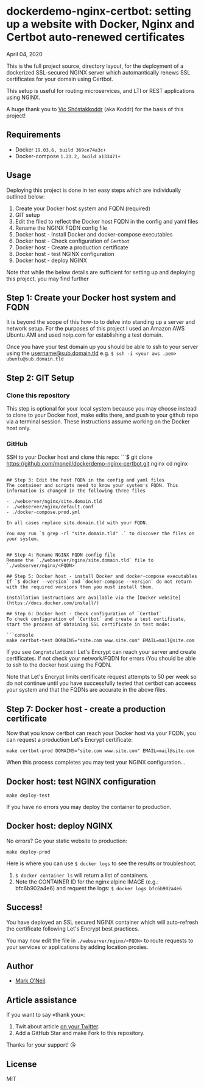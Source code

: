 # dockerdemo-nginx-certbot: setting up a website with Docker, Nginx and Certbot auto-renewed certificates

April 04, 2020

<!--This is the full project source and directory layout behind the *(to be written)* Blackboard developer docs Docker demo document: [**Dockerizing NGINX for https**](https://docs.blackboard.com/learn/Dockerizing%20NGINX.html) which presents in more detail how to dockerize an SSL-secured website with Nginx, automatically renew SSL certificates for your domain with Certbot, and deploy to your Docker host. -->

This is the full project source, directory layout, for the deployment of a dockerized SSL-secured NGINX server which automantically renews SSL certificates for your domain using Certbot.

This setup is useful for routing microservices, and LTI or REST applications using NGINX.

A huge thank you to [Vic Shóstakkoddr](https://github.com/koddr) (aka Koddr) for the basis of this project!

## Requirements

- Docker `19.03.6, build 369ce74a3c+`
- Docker-compose `1.21.2, build a133471+`

## Usage
Deploying this project is done in ten easy steps which are individually outlined below:

1. Create your Docker host system and FQDN (required)
2. GIT setup
3. Edit the filed to reflect the Docker host FQDN in the config and yaml files
4. Rename the NGINX FQDN config file
4. Docker host - Install Docker and docker-compose executables
6. Docker host - Check configuration of `Certbot` 
8. Docker host - Create a production certificate
9. Docker host - test NGINX configuration
10. Docker host - deploy NGINX

Note that while the below details are sufficient for setting up and deploying this project, you may find further 

## Step 1: Create your Docker host system and FQDN
It is beyond the scope of this how-to to delve into standing up a server and network setup. For the purposes of this project I used an Amazon AWS Ubuntu AMI and used noip.com for establishing a test domain.

Once you have your test domain up you should be able to ssh to your server using the username@sub.domain.tld e.g. `$ ssh -i <your aws .pem> ubuntu@sub.domain.tld`

## Step 2: GIT Setup
### Clone this repository
This step is optional for your local system because you may choose instead to clone to your Docker host, make edits there, and push to your github repo via a terminal session. These instructions assume working on the Docker host only.

### GitHub
SSH to your Docker host and clone this repo:
	```$ git clone https://github.com/moneil/dockerdemo-nginx-certbot.git nginx
cd nginx
```

## Step 3: Edit the host FQDN in the config and yaml files
The container and scripts need to know your system's FQDN. This information is changed in the following three files

- ./webserver/nginx/site.domain.tld
- ./webserver/nginx/default.conf
- ./docker-compose.prod.yml

In all cases replace site.domain.tld with your FQDN.

You may run `$ grep -rl "site.domain.tld" .` to discover the files on your system.


## Step 4: Rename NGINX FQDN config file
Rename the `./webserver/nginx/site.domain.tld` file to `./webserver/nginx/<FQDN>`

## Step 5: Docker host - install Docker and docker-compose executables
If `$ docker --version` and `docker-compose --version` do not return with the required versions then you must install them. 

Installation instructions are available via the [Docker website](https://docs.docker.com/install/)

## Step 6: Docker host - Check configuration of `Certbot`
To check configuration of `Certbot` and create a test certificate, start the process of obtaining SSL certificate in test mode:

```console
make certbot-test DOMAINS="site.com www.site.com" EMAIL=mail@site.com
```
If you see `Congratulations!` Let's Encrypt can reach your server and create  certificates. If not check your network/FQDN for errors (You should be able to ssh to the docker host using the FQDN. 

Note that Let's Encrypt limits certificate request attempts to 50 per week so do not continue until you have successfully tested that certbot can acceess your system and that the FQDNs are accurate in the above files.

## Step 7: Docker host - create a production certificate
Now that you know certbot can reach your Docker host via your FQDN, you can request a production Let's Encrypt certificate:

```console
make certbot-prod DOMAINS="site.com www.site.com" EMAIL=mail@site.com
```

When this process completes you may test your NGINX configuration...


## Docker host: test NGINX configuration
```console
make deploy-test
```

If you have no errors you may deploy the container to production.

## Docker host: deploy NGINX

No errors? Go your static website to production:

```console
make deploy-prod
```

Here is where you can use `$ docker logs` to see the results or troubleshoot.

1. `$ docker container ls` will return a list of containers. 
2. Note the CONTAINER ID for the nginx:alpine IMAGE (e.g.: bfc6b902a4e6) and request the logs:
`$ docker logs bfc6b902a4e6`

## Success!
You have deployed an SSL secured NGINX container which will auto-refresh the certificate following Let's Encrypt best practices.

You may now edit the file in `./webserver/nginx/<FQDN>` to route requests to your services or applications by adding location proxies.


## Author

- [Mark O'Neil](https://github.com/moneil).

## Article assistance

If you want to say «thank you»:

1. Twit about article [on your Twitter](https://twitter.com/intent/tweet?text=How%20to%20dockerize%20your%20static%20website%20with%20Nginx%2C%20automatic%20renew%20SSL%20for%20domain%20by%20Certbot%20and%20deploy%20it%20to%20DigitalOcean%3F%20https%3A%2F%2Ftwitter.com%2Fintent%2Ftweet%3Ftext%3Dhttps%3A%2F%2Fdev.to%2Fkoddr%2Fhow-to-dockerize-your-static-website-with-nginx-automatic-renew-ssl-for-domain-by-certbot-and-deploy-it-to-digitalocean-4cjc).
2. Add a GitHub Star and make Fork to this repository.

Thanks for your support! 😘

## License

MIT
